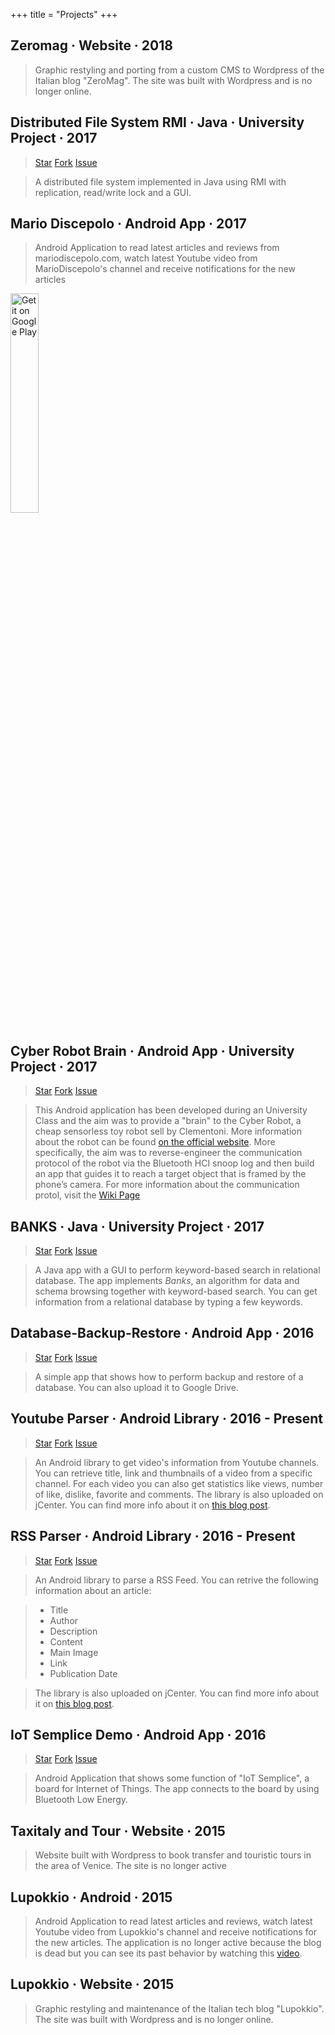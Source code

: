 +++
title = "Projects"
+++

## Zeromag · Website · 2018
> Graphic restyling and porting from a custom CMS to Wordpress of the Italian blog "ZeroMag". The site was built with Wordpress and is no longer online.

## Distributed File System RMI · Java · University Project · 2017

> <a class="github-button" href="https://github.com/prof18/DistributedFIleSystemRMI" data-icon="octicon-star" data-size="large" data-show-count="true" aria-label="Star prof18/DistributedFIleSystemRMI on GitHub">Star</a>
> <a class="github-button" href="https://github.com/prof18/DistributedFIleSystemRMI/fork" data-icon="octicon-repo-forked" data-size="large" data-show-count="true" aria-label="Fork prof18/DistributedFIleSystemRMI on GitHub">Fork</a>
> <a class="github-button" href="https://github.com/prof18/v/issues" data-icon="octicon-issue-opened" data-size="large" data-show-count="true" aria-label="Issue prof18/DistributedFIleSystemRMI on GitHub">Issue</a>

> A distributed file system implemented in Java using RMI with replication, read/write lock and a GUI. 

## Mario Discepolo · Android App · 2017

> Android Application to read latest articles and reviews from mariodiscepolo.com, watch latest Youtube video from MarioDiscepolo's channel and receive notifications for the new articles

<p><a href="https://play.google.com/store/apps/details?id=com.prof.mariodiscepolo"><img alt="Get it on Google Play" src="https://play.google.com/intl/en_us/badges/images/generic/en_badge_web_generic.png" width="30%" /></a></p>

## Cyber Robot Brain · Android App · University Project · 2017

> <a class="github-button" href="https://github.com/prof18/CyberRobotBrain" data-icon="octicon-star" data-size="large" data-show-count="true" aria-label="Star prof18/CyberRobotBrain on GitHub">Star</a>
> <a class="github-button" href="https://github.com/prof18/CyberRobotBrain/fork" data-icon="octicon-repo-forked" data-size="large" data-show-count="true" aria-label="Fork prof18/CyberRobotBrain on GitHub">Fork</a>
> <a class="github-button" href="https://github.com/prof18/CyberRobotBrain/issues" data-icon="octicon-issue-opened" data-size="large" data-show-count="true" aria-label="Issue prof18/CyberRobotBrain on GitHub">Issue</a>

> This Android application has been developed during an University Class and the aim was to provide a "brain" to the Cyber Robot, a cheap sensorless toy robot sell by Clementoni. More information about the robot can be found [on the official website](https://www.amazon.it/Scienza-e-Gioco-13941-Clementoni/dp/B010VB0IQS). More specifically, the aim was to reverse-engineer the communication protocol of the robot via the Bluetooth HCI snoop log and then build an app that guides it to reach a target object that is framed by the phone’s camera. For more information about the communication protol, visit the [Wiki Page](https://github.com/prof18/CyberRobotBrain/wiki/How-to-move-Cyber-Robot)

## BANKS · Java · University Project · 2017

> <a class="github-button" href="https://github.com/prof18/banks" data-icon="octicon-star" data-size="large" data-show-count="true" aria-label="Star prof18/banks on GitHub">Star</a>
> <a class="github-button" href="https://github.com/prof18/banks/fork" data-icon="octicon-repo-forked" data-size="large" data-show-count="true" aria-label="Fork prof18/banks on GitHub">Fork</a>
> <a class="github-button" href="https://github.com/prof18/banks/issues" data-icon="octicon-issue-opened" data-size="large" data-show-count="true" aria-label="Issue prof18/banks on GitHub">Issue</a>

> A Java app with a GUI to perform keyword-based search in relational database. The app implements *Banks*, an algorithm for data and schema browsing together with keyword-based search. You can get information from a relational database by typing a few keywords.

## Database-Backup-Restore · Android App · 2016

> <a class="github-button" href="https://github.com/prof18/Database-Backup-Restore" data-icon="octicon-star" data-size="large" data-show-count="true" aria-label="Star prof18/Database-Backup-Restore on GitHub">Star</a>
> <a class="github-button" href="https://github.com/prof18/Database-Backup-Restore/fork" data-icon="octicon-repo-forked" data-size="large" data-show-count="true" aria-label="Fork prof18/Database-Backup-Restore on GitHub">Fork</a>
> <a class="github-button" href="https://github.com/prof18/Database-Backup-Restore/issues" data-icon="octicon-issue-opened" data-size="large" data-show-count="true" aria-label="Issue prof18/Database-Backup-Restore on GitHub">Issue</a>

> A simple app that shows how to perform backup and restore of a database. You can also upload it to Google Drive.

## Youtube Parser · Android Library · 2016 - Present

> <a class="github-button" href="https://github.com/prof18/YoutubeParser" data-icon="octicon-star" data-size="large" data-show-count="true" aria-label="Star prof18/YoutubeParser on GitHub">Star</a>
> <a class="github-button" href="https://github.com/prof18/YoutubeParser/fork" data-icon="octicon-repo-forked" data-size="large" data-show-count="true" aria-label="Fork prof18/YoutubeParser on GitHub">Fork</a>
> <a class="github-button" href="https://github.com/prof18/YoutubeParser/issues" data-icon="octicon-issue-opened" data-size="large" data-show-count="true" aria-label="Issue prof18/YoutubeParser on GitHub">Issue</a>

> An Android library to get video's information from Youtube channels. You can retrieve title, link and thumbnails of a video from a specific channel. For each video you can also get statistics like views, number of like, dislike, favorite and comments. The library is also uploaded on jCenter. You can find more info about it on [this blog post](https://marcogomiero.com/posts/update-yt-parser-2).

## RSS Parser · Android Library · 2016 - Present

> <a class="github-button" href="https://github.com/prof18/RSS-Parser" data-icon="octicon-star" data-size="large" data-show-count="true" aria-label="Star prof18/RSS-Parser on GitHub">Star</a>
> <a class="github-button" href="https://github.com/prof18/RSS-Parser/fork" data-icon="octicon-repo-forked" data-size="large" data-show-count="true" aria-label="Fork prof18/RSS-Parser on GitHub">Fork</a>
> <a class="github-button" href="https://github.com/prof18/RSS-Parser/issues" data-icon="octicon-issue-opened" data-size="large" data-show-count="true" aria-label="Issue prof18/RSS-Parser on GitHub">Issue</a>

> An Android library to parse a RSS Feed. You can retrive the following information about an article:

> * Title
> * Author
> * Description
> * Content
> * Main Image
> * Link
> * Publication Date

> The library is also uploaded on jCenter. You can find more info about it on [this blog post](https://marcogomiero.com/posts/rss-parser-library/).

## IoT Semplice Demo · Android App · 2016

> <a class="github-button" href="https://github.com/prof18/IoTSempliceDemo" data-icon="octicon-star" data-size="large" data-show-count="true" aria-label="Star prof18/IoTSempliceDemo on GitHub">Star</a>
> <a class="github-button" href="https://github.com/prof18/IoTSempliceDemo/fork" data-icon="octicon-repo-forked" data-size="large" data-show-count="true" aria-label="Fork prof18/IoTSempliceDemo on GitHub">Fork</a>
> <a class="github-button" href="https://github.com/prof18/IoTSempliceDemo/issues" data-icon="octicon-issue-opened" data-size="large" data-show-count="true" aria-label="Issue prof18/IoTSempliceDemo on GitHub">Issue</a>

> Android Application that shows some function of "IoT Semplice", a board for Internet of Things. The app connects to the board by using Bluetooth Low Energy. 

## Taxitaly and Tour · Website · 2015
> Website built with Wordpress to book transfer and touristic tours in the area of Venice. The site is no longer active

## Lupokkio · Android · 2015 
> Android Application to read latest articles and reviews, watch latest Youtube video from Lupokkio's channel and receive notifications for the new articles. The application is no longer active because the blog is dead but you can see its past behavior by watching this [video](https://www.youtube.com/watch?v=QK-KcC0DYds).

## Lupokkio · Website · 2015
> Graphic restyling and maintenance of the Italian tech blog "Lupokkio". The site was built with Wordpress and is no longer online.
